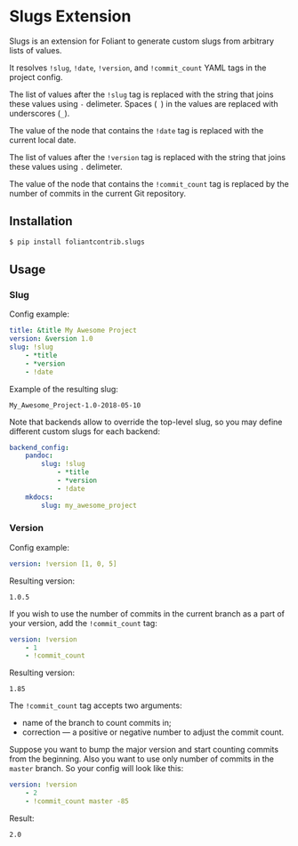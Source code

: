 # Slugs Extension

Slugs is an extension for Foliant to generate custom slugs from arbitrary lists of values.

It resolves `!slug`, `!date`, `!version`, and `!commit_count` YAML tags in the project config.

The list of values after the `!slug` tag is replaced with the string that joins these values using `-` delimeter. Spaces (` `) in the values are replaced with underscores (`_`).

The value of the node that contains the `!date` tag is replaced with the current local date.

The list of values after the `!version` tag is replaced with the string that joins these values using `.` delimeter.

The value of the node that contains the `!commit_count` tag is replaced by the number of commits in the current Git repository.

## Installation

```bash
$ pip install foliantcontrib.slugs
```

## Usage

### Slug

Config example:

```yaml
title: &title My Awesome Project
version: &version 1.0
slug: !slug
    - *title
    - *version
    - !date
```

Example of the resulting slug:

```
My_Awesome_Project-1.0-2018-05-10
```

Note that backends allow to override the top-level slug, so you may define different custom slugs for each backend:

```yaml
backend_config:
    pandoc:
        slug: !slug
            - *title
            - *version
            - !date
    mkdocs:
        slug: my_awesome_project
```

### Version

Config example:

```yaml
version: !version [1, 0, 5]
```

Resulting version:

```
1.0.5
```

If you wish to use the number of commits in the current branch as a part of your version, add the `!commit_count` tag:

```yaml
version: !version
    - 1
    - !commit_count
```

Resulting version:

```
1.85
```

The `!commit_count` tag accepts two arguments:

* name of the branch to count commits in;
* correction — a positive or negative number to adjust the commit count.

Suppose you want to bump the major version and start counting commits from the beginning. Also you want to use only number of commits in the `master` branch. So your config will look like this:

```yaml
version: !version
    - 2
    - !commit_count master -85
```

Result:

```
2.0
```
